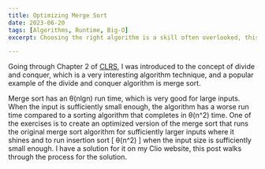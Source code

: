 ```yaml
---
title: Optimizing Merge Sort
date: 2023-06-20
tags: [Algorithms, Runtime, Big-O]
excerpt: Choosing the right algorithm is a skill often overlooked, this post shares how to implement a hybrid merge-insertion sort.

---
```


Going through Chapter 2 of [CLRS](https://clio.limistah.dev/introduction-to-algorithms), I was introduced to the concept of divide and conquer, which is a very interesting algorithm technique, and a popular example of the divide and conquer algorithm is merge sort.

Merge sort has an θ(nlgn) run time, which is very good for large inputs. When the input is sufficiently small enough, the algorithm has a worse run time compared to a sorting algorithm that completes in θ(n^2) time. One of the exercises is to create an optimized version of the merge sort that runs the original merge sort algorithm for sufficiently larger inputs where it shines and to run insertion sort [ θ(n^2) ] when the input size is sufficiently small enough. I have a solution for it on my Clio website, this post walks through the process for the solution.
